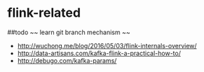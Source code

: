 # flink-related

##todo
~~ learn git branch mechanism ~~

* http://wuchong.me/blog/2016/05/03/flink-internals-overview/
* http://data-artisans.com/kafka-flink-a-practical-how-to/
* http://debugo.com/kafka-params/
